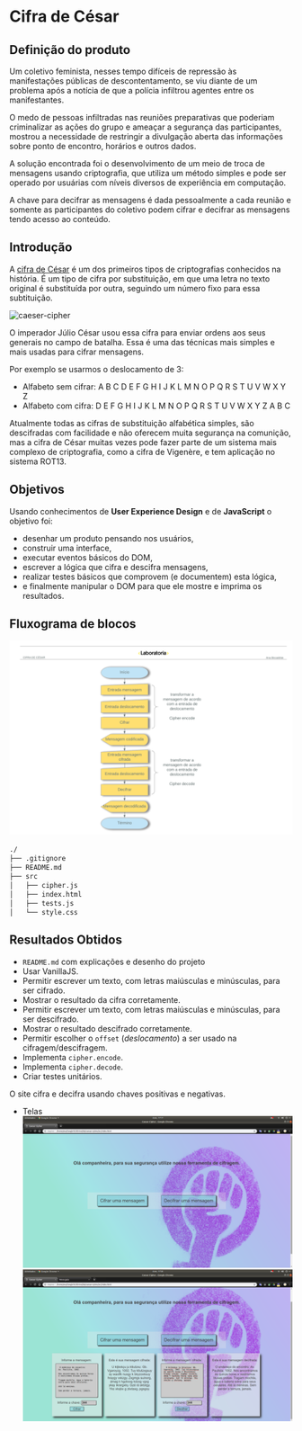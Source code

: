 # Cifra de César

## Definição do produto

Um coletivo feminista, nesses tempo difíceis de repressão às manifestações públicas de descontentamento, se viu diante de um problema após a notícia de que a polícia infiltrou agentes entre os manifestantes.

O medo de pessoas infiltradas nas reuniões preparativas que poderiam criminalizar as ações do grupo e ameaçar a segurança das participantes, mostrou a necessidade de restringir a divulgação aberta das informações sobre ponto de encontro, horários e outros dados.

A solução encontrada foi o desenvolvimento de um meio de troca de mensagens usando criptografia, que utiliza um método simples e pode ser operado por usuárias com níveis diversos de experiência em computação. 

A chave para decifrar as mensagens é dada pessoalmente a cada reunião e somente as participantes do coletivo podem cifrar e decifrar as mensagens tendo acesso ao conteúdo.



## Introdução

A [cifra de César](https://pt.wikipedia.org/wiki/Cifra_de_C%C3%A9sar) é um dos
primeiros tipos de criptografias conhecidos na história. É um tipo de cifra por
substituição, em que uma letra no texto original é substituída por outra,
seguindo um número fixo para essa subtituição.

![caeser-cipher](https://upload.wikimedia.org/wikipedia/commons/thumb/2/2b/Caesar3.svg/2000px-Caesar3.svg.png)

O imperador Júlio César usou essa cifra para enviar ordens aos seus generais no
campo de batalha. Essa é uma das técnicas mais simples e mais usadas para
cifrar mensagens.

Por exemplo se usarmos o deslocamento de 3:

* Alfabeto sem cifrar: A B C D E F G H I J K L M N O P Q R S T U V W X Y Z
* Alfabeto com cifra:  D E F G H I J K L M N O P Q R S T U V W X Y Z A B C

Atualmente todas as cifras de substituição alfabética simples, são descifradas
com facilidade e não oferecem muita segurança na comunição, mas a cifra de
César muitas vezes pode fazer parte de um sistema mais complexo de
criptografia, como a cifra de Vigenère, e tem aplicação no sistema ROT13.

## Objetivos

Usando conhecimentos de **User Experience Design** e de **JavaScript** o objetivo foi: 
 - desenhar um produto pensando nos usuários, 
 - construir uma interface,
 - executar eventos básicos do DOM, 
 - escrever a lógica que cifra e descifra mensagens, 
 - realizar testes básicos que comprovem (e documentem) esta lógica,
 - e finalmente manipular o DOM para que ele mostre e imprima os resultados.


## Fluxograma de blocos


![Fluxograma](/src/images/cc.png)


```text
./
├── .gitignore
├── README.md
├── src
│   ├── cipher.js
│   ├── index.html
│   ├── tests.js
│   └── style.css
```




## Resultados Obtidos

* `README.md` com explicações e desenho do projeto
* Usar VanillaJS.
* Permitir escrever um texto, com letras maiúsculas e minúsculas, para ser
  cifrado.
* Mostrar o resultado da cifra corretamente.
* Permitir escrever um texto, com letras maiúsculas e minúsculas, para ser
  descifrado.
* Mostrar o resultado descifrado corretamente.
* Permitir escolher o `offset` (_deslocamento_) a ser usado na
  cifragem/descifragem.
* Implementa `cipher.encode`.
* Implementa `cipher.decode`.
* Criar testes unitários.


O site cifra e decifra usando chaves positivas e negativas.

 - Telas
![Tela Inicial](/src/images/tela1.png)
![Tela 2](/src/images/tela2.png)

 


 
